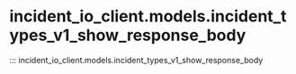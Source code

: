 # incident_io_client.models.incident_types_v1_show_response_body

::: incident_io_client.models.incident_types_v1_show_response_body